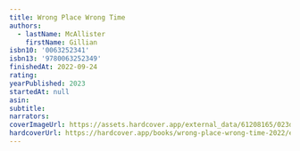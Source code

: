```yaml
---
title: Wrong Place Wrong Time
authors:
  - lastName: McAllister
    firstName: Gillian
isbn10: '0063252341'
isbn13: '9780063252349'
finishedAt: 2022-09-24
rating:
yearPublished: 2023
startedAt: null
asin:
subtitle:
narrators:
coverImageUrl: https://assets.hardcover.app/external_data/61208165/023d2820c923a090367c49681ffbb516994cc012.jpeg
hardcoverUrl: https://hardcover.app/books/wrong-place-wrong-time-2022/editions/30464530
---
```

